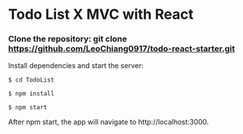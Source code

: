# Todo List X MVC with React

### Clone the repository: git clone https://github.com/LeoChiang0917/todo-react-starter.git
Install dependencies and start the server:
  
  
   ```$ cd TodoList``` 
   
   ```$ npm install```
   
  ```$ npm start```  
  
After npm start, the app will navigate to http://localhost:3000.

